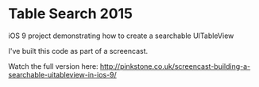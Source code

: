 # Table Search 2015
iOS 9 project demonstrating how to create a searchable UITableView

I've built this code as part of a screencast. 


Watch the full version here: http://pinkstone.co.uk/screencast-building-a-searchable-uitableview-in-ios-9/
